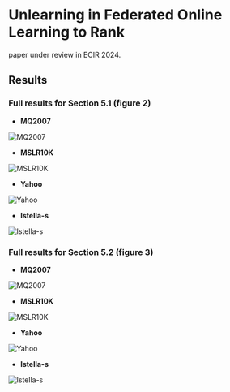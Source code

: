 # Unlearning in Federated Online Learning to Rank
paper under review in ECIR 2024.

## Results

### Full results for Section 5.1 (figure 2)

- **MQ2007**
  
![MQ2007](https://github.com/ielab/foltr-unlearning/blob/main/images/MQ2007_original.png)

- **MSLR10K**
  
![MSLR10K](https://github.com/ielab/foltr-unlearning/blob/main/images/MSLR10K_original.png)

- **Yahoo**
  
![Yahoo](https://github.com/ielab/foltr-unlearning/blob/main/images/Yahoo_original.png)

- **Istella-s**
  
![Istella-s](https://github.com/ielab/foltr-unlearning/blob/main/images/Istella-s_original.png)


### Full results for Section 5.2 (figure 3)

- **MQ2007**
  
![MQ2007](https://github.com/ielab/foltr-unlearning/blob/main/images/MQ2007_unlearn.png)

- **MSLR10K**
  
![MSLR10K](https://github.com/ielab/foltr-unlearning/blob/main/images/MSLR10K_unlearn.png)

- **Yahoo**
  
![Yahoo](https://github.com/ielab/foltr-unlearning/blob/main/images/Yahoo_unlearn.png)

- **Istella-s**
  
![Istella-s](https://github.com/ielab/foltr-unlearning/blob/main/images/Istella-s_unlearn.png)
